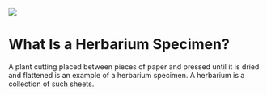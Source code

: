 <a href="https://juncture-digital.org"><img src="https://juncture-digital.org/images/ve-button.png"></a>

<param ve-config 
       title="Herbarium Specimen"
       author="Maura C. Flannery"
       banner="https://iiif.juncture-digital.org/banner/?url=https://upload.wikimedia.org/wikipedia/commons/thumb/c/ca/Hydrangea_quercifolia4normanack.jpg/640px-Hydrangea_quercifolia4normanack.jpg" 
       layout="vertical">

<!-- Entities discussed throughout the essay are typically defined before the essay text and
     are thus available in all text.  Entity identifiers (QIDs) can be found in either
     Wikipedia or Wikidata (https://www.wikidata.org)> -->
<param ve-entity eid="Q368161"> <!-- Hydrangea quercifolia -->
<param ve-entity eid="Q18243"> <!-- William Bartram -->

# What Is a Herbarium Specimen?

A plant cutting placed between pieces of paper and pressed until it is dried and flattened is an example of a herbarium specimen.  A herbarium is a collection of such sheets. 
<param ve-image manifest="https://upload.wikimedia.org/wikipedia/commons/f/f3/Ranunculus_acris_specimen_by_Joseph_Witry_in_the_Herbarium_LUX.jpg">



